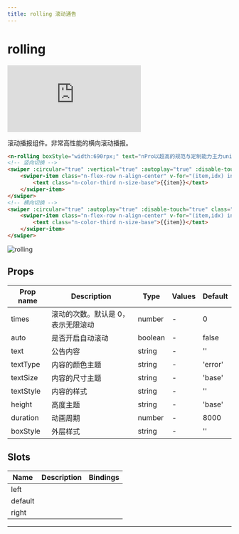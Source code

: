 ```yaml
---
title: rolling 滚动通告
---
```


# rolling

<div class="demo-box">
	<iframe scrolling="auto" frameborder="0" src="https://npro.redou.vip/h5/#/pages/box/rolling" class="demo-box-iframe"></iframe>
</div>

滚动播报组件。非常高性能的横向滚动播报。

```html
<n-rolling boxStyle="width:690rpx;" text="nPro以超高的规范与定制能力主力uniapp实现更多高大上的应用开发.全部组件支持nvue." textType="success"></n-rolling>
<!-- 竖向切换 -->
<swiper :circular="true" :vertical="true" :autoplay="true" :disable-touch="true" class="n-flex-one" style="height: 30px;margin-left:16rpx;">
	<swiper-item class="n-flex-row n-align-center" v-for="(item,idx) in hints" :key="idx">
		<text class="n-color-third n-size-base">{{item}}</text>
	</swiper-item>
</swiper>
<!-- 横向切换 -->
<swiper :circular="true" :autoplay="true" :disable-touch="true" class="n-flex-one" style="height: 30px;margin-left:16rpx;">
	<swiper-item class="n-flex-row n-align-center" v-for="(item,idx) in hints" :key="idx">
		<text class="n-color-third n-size-base">{{item}}</text>
	</swiper-item>
</swiper>
```

![rolling](/img/coms/rolling.jpg)

## Props

| Prop name | Description                        | Type    | Values | Default |
| --------- | ---------------------------------- | ------- | ------ | ------- |
| times     | 滚动的次数。默认是 0，表示无限滚动 | number  | -      | 0       |
| auto      | 是否开启自动滚动                   | boolean | -      | false   |
| text      | 公告内容                           | string  | -      | ''      |
| textType  | 内容的颜色主题                     | string  | -      | 'error' |
| textSize  | 内容的尺寸主题                     | string  | -      | 'base'  |
| textStyle | 内容的样式                         | string  | -      | ''      |
| height    | 高度主题                           | string  | -      | 'base'  |
| duration  | 动画周期                           | number  | -      | 8000    |
| boxStyle  | 外层样式                           | string  | -      | ''      |

## Slots

| Name    | Description | Bindings |
| ------- | ----------- | -------- |
| left    |             |          |
| default |             |          |
| right   |             |          |

---

